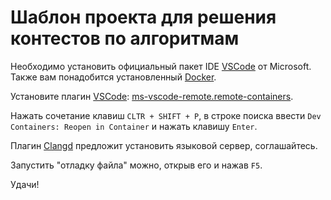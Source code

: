 # Шаблон проекта для решения контестов по алгоритмам

Необходимо установить официальный пакет IDE [VSCode][1] от Microsoft. Также вам понадобится установленный [Docker][2].

Установите плагин [VSCode][1]: [ms-vscode-remote.remote-containers][3].

Нажать сочетание клавиш `CLTR + SHIFT + P`, в строке поиска ввести `Dev Containers: Reopen in Container` и нажать клавишу `Enter`.

Плагин [Clangd][3] предложит установить языковой сервер, соглашайтесь.

Запустить "отладку файла" можно, открыв его и нажав `F5`.

Удачи!

[1]: https://code.visualstudio.com/
[2]: https://www.docker.com/
[3]: https://marketplace.visualstudio.com/items?itemName=ms-vscode-remote.remote-containers
